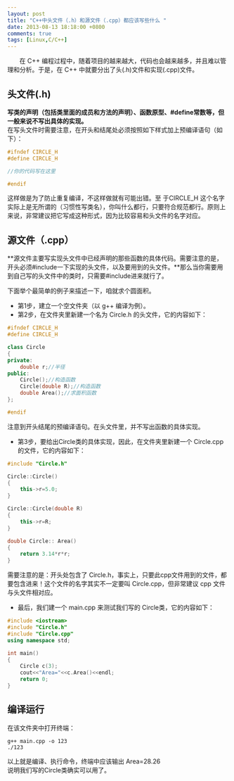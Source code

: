 ```yaml
---
layout: post
title: "C++中头文件（.h）和源文件（.cpp）都应该写些什么 "
date: 2013-08-13 18:18:00 +0800
comments: true
tags: [Linux,C/C++]
---
```


&#160; &#160; &#160; &#160;在 C++ 编程过程中，随着项目的越来越大，代码也会越来越多，并且难以管理和分析。于是，在 C++ 中就要分出了头(.h)文件和实现(.cpp)文件。
<!--more-->
## 头文件(.h)
**写类的声明（包括类里面的成员和方法的声明）、函数原型、#define常数等，但一般来说不写出具体的实现。**  
在写头文件时需要注意，在开头和结尾处必须按照如下样式加上预编译语句（如下）：
~~~C++
#ifndef CIRCLE_H
#define CIRCLE_H

//你的代码写在这里

#endif
~~~
这样做是为了防止重复编译，不这样做就有可能出错。至 于CIRCLE_H 这个名字实际上是无所谓的（习惯性写类名），你叫什么都行，只要符合规范都行。原则上来说，非常建议把它写成这种形式，因为比较容易和头文件的名字对应。

## 源文件（.cpp）
**源文件主要写实现头文件中已经声明的那些函数的具体代码。需要注意的是，开头必须\#include一下实现的头文件，以及要用到的头文件。**那么当你需要用到自己写的头文件中的类时，只需要#include进来就行了。

下面举个最简单的例子来描述一下，咱就求个圆面积。

- 第1步，建立一个空文件夹（以 g++ 编译为例）。  
- 第2步，在文件夹里新建一个名为 Circle.h 的头文件，它的内容如下：
~~~C++
#ifndef CIRCLE_H
#define CIRCLE_H

class Circle
{
private:
	double r;//半径
public:
	Circle();//构造函数
	Circle(double R);//构造函数
	double Area();//求面积函数
};

#endif
~~~
注意到开头结尾的预编译语句。在头文件里，并不写出函数的具体实现。

- 第3步，要给出Circle类的具体实现，因此，在文件夹里新建一个 Circle.cpp 的文件，它的内容如下：
~~~C++
#include "Circle.h"

Circle::Circle()
{
    this->r=5.0;
}

Circle::Circle(double R)
{
    this->r=R;
}

double Circle:: Area()
{
    return 3.14*r*r;
}
~~~
需要注意的是：开头处包含了 Circle.h，事实上，只要此cpp文件用到的文件，都要包含进来！这个文件的名字其实不一定要叫 Circle.cpp，但非常建议 cpp 文件与头文件相对应。
- 最后，我们建一个 main.cpp 来测试我们写的 Circle类，它的内容如下：
~~~C++
#include <iostream>
#include "Circle.h"
#include "Circle.cpp"
using namespace std;

int main()
{
    Circle c(3);
    cout<<"Area="<<c.Area()<<endl;
    return 0;
}
~~~
## 编译运行
在该文件夹中打开终端：
~~~shell
g++ main.cpp -o 123
./123
~~~
以上就是编译、执行命令，终端中应该输出
Area=28.26
<br />
说明我们写的Circle类确实可以用了。



